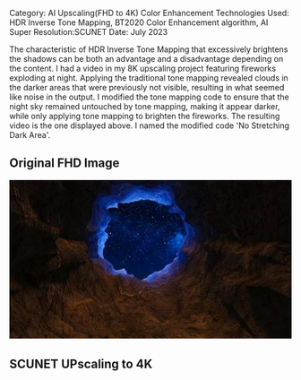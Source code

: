 Category: AI Upscaling(FHD to 4K) Color Enhancement
Technologies Used: HDR Inverse Tone Mapping, BT2020 Color Enhancement algorithm, AI Super Resolution:SCUNET
Date: July 2023

The characteristic of HDR Inverse Tone Mapping that excessively brightens the shadows can be both an advantage and a disadvantage depending on the content. 
I had a video in my 8K upscaling project featuring fireworks exploding at night. Applying the traditional tone mapping revealed clouds in the darker areas 
that were previously not visible, resulting in what seemed like noise in the output. I modified the tone mapping code to ensure that the night sky remained 
untouched by tone mapping, making it appear darker, while only applying tone mapping to brighten the fireworks. The resulting video is the one displayed above. 
I named the modified code 'No Stretching Dark Area'.

## Original FHD Image
![Original_FHD_Image](https://github.com/suk1998/InverseToneMapping_NoStretching_DarkArea/blob/main/640_360_03.mp4_20221230_163337.985_jpeg70.jpg)

## SCUNET UPscaling to 4K


